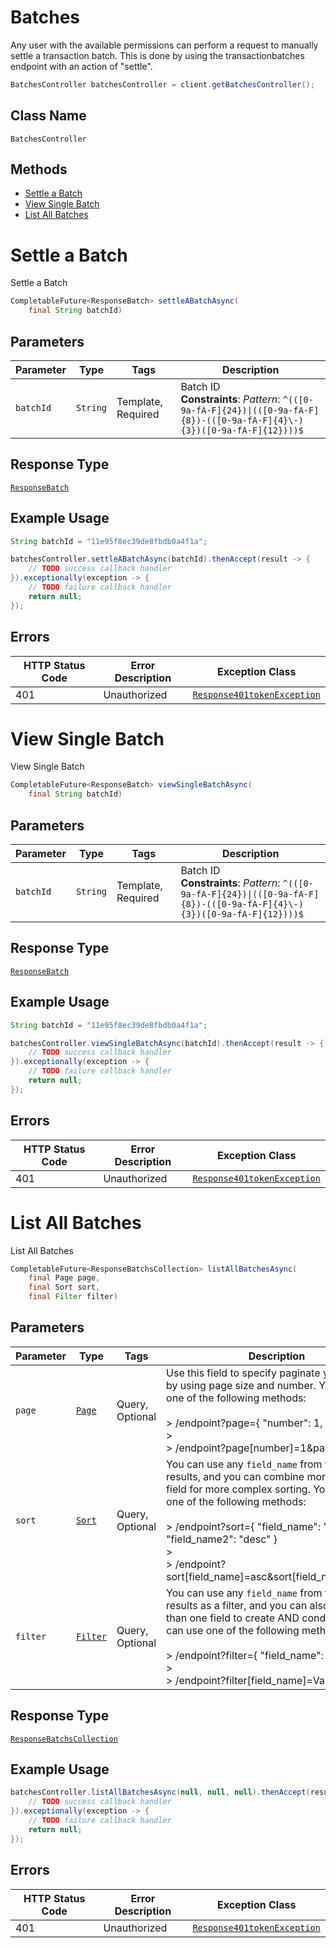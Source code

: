 # Batches

Any user with the available permissions can perform a request to manually settle a transaction batch. This is done by using the transactionbatches endpoint with an action of "settle".

```java
BatchesController batchesController = client.getBatchesController();
```

## Class Name

`BatchesController`

## Methods

* [Settle a Batch](../../doc/controllers/batches.md#settle-a-batch)
* [View Single Batch](../../doc/controllers/batches.md#view-single-batch)
* [List All Batches](../../doc/controllers/batches.md#list-all-batches)


# Settle a Batch

Settle a Batch

```java
CompletableFuture<ResponseBatch> settleABatchAsync(
    final String batchId)
```

## Parameters

| Parameter | Type | Tags | Description |
|  --- | --- | --- | --- |
| `batchId` | `String` | Template, Required | Batch ID<br>**Constraints**: *Pattern*: `^(([0-9a-fA-F]{24})\|(([0-9a-fA-F]{8})-(([0-9a-fA-F]{4}\-){3})([0-9a-fA-F]{12})))$` |

## Response Type

[`ResponseBatch`](../../doc/models/response-batch.md)

## Example Usage

```java
String batchId = "11e95f8ec39de8fbdb0a4f1a";

batchesController.settleABatchAsync(batchId).thenAccept(result -> {
    // TODO success callback handler
}).exceptionally(exception -> {
    // TODO failure callback handler
    return null;
});
```

## Errors

| HTTP Status Code | Error Description | Exception Class |
|  --- | --- | --- |
| 401 | Unauthorized | [`Response401tokenException`](../../doc/models/response-401-token-exception.md) |


# View Single Batch

View Single Batch

```java
CompletableFuture<ResponseBatch> viewSingleBatchAsync(
    final String batchId)
```

## Parameters

| Parameter | Type | Tags | Description |
|  --- | --- | --- | --- |
| `batchId` | `String` | Template, Required | Batch ID<br>**Constraints**: *Pattern*: `^(([0-9a-fA-F]{24})\|(([0-9a-fA-F]{8})-(([0-9a-fA-F]{4}\-){3})([0-9a-fA-F]{12})))$` |

## Response Type

[`ResponseBatch`](../../doc/models/response-batch.md)

## Example Usage

```java
String batchId = "11e95f8ec39de8fbdb0a4f1a";

batchesController.viewSingleBatchAsync(batchId).thenAccept(result -> {
    // TODO success callback handler
}).exceptionally(exception -> {
    // TODO failure callback handler
    return null;
});
```

## Errors

| HTTP Status Code | Error Description | Exception Class |
|  --- | --- | --- |
| 401 | Unauthorized | [`Response401tokenException`](../../doc/models/response-401-token-exception.md) |


# List All Batches

List All Batches

```java
CompletableFuture<ResponseBatchsCollection> listAllBatchesAsync(
    final Page page,
    final Sort sort,
    final Filter filter)
```

## Parameters

| Parameter | Type | Tags | Description |
|  --- | --- | --- | --- |
| `page` | [`Page`](../../doc/models/page.md) | Query, Optional | Use this field to specify paginate your results, by using page size and number. You can use one of the following methods:<br><br>> /endpoint?page={ "number": 1, "size": 50 }<br>> <br>> /endpoint?page[number]=1&page[size]=50 |
| `sort` | [`Sort`](../../doc/models/sort.md) | Query, Optional | You can use any `field_name` from this endpoint results, and you can combine more than one field for more complex sorting. You can use one of the following methods:<br><br>> /endpoint?sort={ "field_name": "asc", "field_name2": "desc" }<br>> <br>> /endpoint?sort[field_name]=asc&sort[field_name2]=desc |
| `filter` | [`Filter`](../../doc/models/filter.md) | Query, Optional | You can use any `field_name` from this endpoint results as a filter, and you can also use more than one field to create AND conditions. You can use one of the following methods:<br><br>> /endpoint?filter={ "field_name": "Value" }<br>> <br>> /endpoint?filter[field_name]=Value |

## Response Type

[`ResponseBatchsCollection`](../../doc/models/response-batchs-collection.md)

## Example Usage

```java
batchesController.listAllBatchesAsync(null, null, null).thenAccept(result -> {
    // TODO success callback handler
}).exceptionally(exception -> {
    // TODO failure callback handler
    return null;
});
```

## Errors

| HTTP Status Code | Error Description | Exception Class |
|  --- | --- | --- |
| 401 | Unauthorized | [`Response401tokenException`](../../doc/models/response-401-token-exception.md) |

